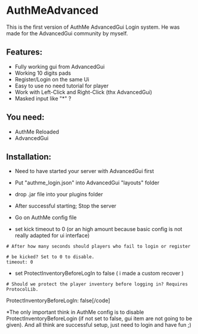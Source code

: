 # AuthMeAdvanced

This is the first version of AuthMe AdvancedGui Login system.
He was made for the AdvancedGui community by myself.


## Features:
- Fully working gui from AdvancedGui
- Working 10 digits pads
- Register/Login on the same Ui
- Easy to use no need tutorial for player
- Work with Left-Click and Right-Click (thx AdvancedGui)
- Masked input like "*" ?
 
## You need:
- AuthMe Reloaded
- AdvancedGui

## Installation:
- Need to have started your server with AdvancedGui first

- Put "authme_login.json" into AdvancedGui "layouts" folder

-  drop .jar file into your plugins folder

- After successful starting; Stop the server

- Go on AuthMe config file

- set kick timeout to 0 (or an high amount because basic config is not really adapted for ui interface)
```
# After how many seconds should players who fail to login or register

# be kicked? Set to 0 to disable.
timeout: 0
```

- set ProtectInventoryBeforeLogIn to false ( i made a custom recover )
```
# Should we protect the player inventory before logging in? Requires ProtocolLib.
```

ProtectInventoryBeforeLogIn: false[/code]


*The only important think in AuthMe config is to disable ProtectInventoryBeforeLogin (if not set to false, gui item are not going to be given).
And all think are successful setup, just need to login and have fun ;)
